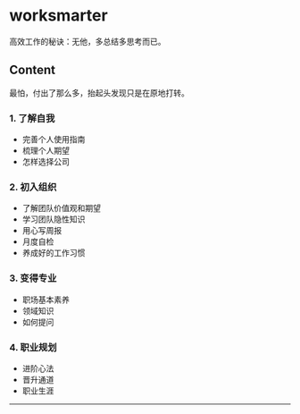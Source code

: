 # worksmarter

高效工作的秘诀：无他，多总结多思考而已。

## Content
最怕，付出了那么多，抬起头发现只是在原地打转。

### 1. 了解自我
* 完善个人使用指南
* 梳理个人期望
* 怎样选择公司

### 2. 初入组织
* 了解团队价值观和期望
* 学习团队隐性知识
* 用心写周报
* 月度自检
* 养成好的工作习惯

### 3. 变得专业
* 职场基本素养
* 领域知识
* 如何提问

### 4. 职业规划
* 进阶心法
* 晋升通道
* 职业生涯

***

